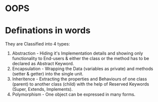 # OOPS
# Definations in words
They are Classified into 4 types:
1. Abstraction - Hiding it's Implementation details and showing only functionality to End-users & either the class or the method has to be declared as Abstract Keyword.
2. Encapsulation - Wrapping the Data (variables as private) and methods (setter & getter) into the single unit.
3. Inheritence - Extracting the properties and Behaviours of one class (parent) to another class (child) with the help of Reserved Keywords (Super, Extends, Implements).
4. Polymorphism - One object can be expressed in many forms.
